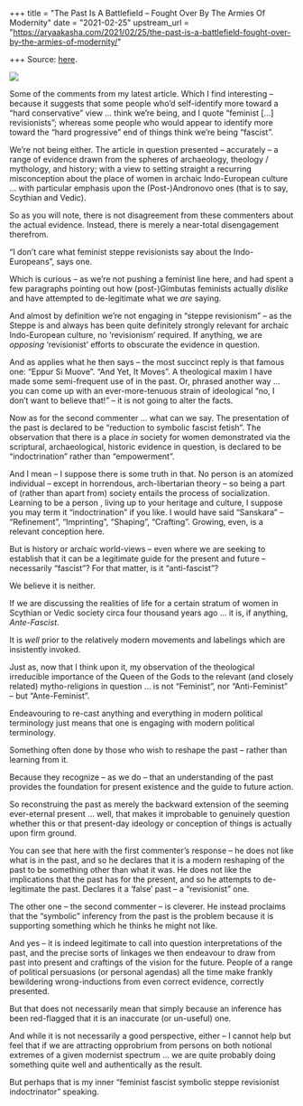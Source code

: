 +++
title = "The Past Is A Battlefield – Fought Over By The Armies Of Modernity"
date = "2021-02-25"
upstream_url = "https://aryaakasha.com/2021/02/25/the-past-is-a-battlefield-fought-over-by-the-armies-of-modernity/"

+++
Source: [here](https://aryaakasha.com/2021/02/25/the-past-is-a-battlefield-fought-over-by-the-armies-of-modernity/).

![](https://aryaakasha.files.wordpress.com/2021/02/152901001_10164839898830574_2513132439171161479_n.jpg?w=510)

Some of the comments from my latest article. Which I find interesting –
because it suggests that some people who’d self-identify more toward a
“hard conservative” view … think we’re being, and I quote “feminist
\[…\] revisionists”; whereas some people who would appear to identify
more toward the “hard progressive” end of things think we’re being
“fascist”.

We’re not being either. The article in question presented – accurately –
a range of evidence drawn from the spheres of archaeology, theology /
mythology, and history; with a view to setting straight a recurring
misconception about the place of women in archaic Indo-European culture
… with particular emphasis upon the (Post-)Andronovo ones (that is to
say, Scythian and Vedic).

So as you will note, there is not disagreement from these commenters
about the actual evidence. Instead, there is merely a near-total
disengagement therefrom.

“I don’t care what feminist steppe revisionists say about the
Indo-Europeans”, says one.

Which is curious – as we’re not pushing a feminist line here, and had
spent a few paragraphs pointing out how (post-)Gimbutas feminists
actually *dislike* and have attempted to de-legitimate what we *are*
saying.

And almost by definition we’re not engaging in “steppe revisionism” – as
the Steppe is and always has been quite definitely strongly relevant for
archaic Indo-European culture, no ‘revisionism’ required. If anything,
we are *opposing* ‘revisionist’ efforts to obscurate the evidence in
question.

And as applies what he then says – the most succinct reply is that
famous one: “Eppur Si Muove”. “And Yet, It Moves”. A theological maxim I
have made some semi-frequent use of in the past. Or, phrased another way
… you can come up with an ever-more-tenuous strain of ideological “no, I
don’t want to believe that!” – it is not going to alter the facts.

Now as for the second commenter … what can we say. The presentation of
the past is declared to be “reduction to symbolic fascist fetish”. The
observation that there is a place *in* society for women demonstrated
via the scriptural, archaeological, historic evidence in question, is
declared to be “indoctrination” rather than “empowerment”.

And I mean – I suppose there is some truth in that. No person is an
atomized individual – except in horrendous, arch-libertarian theory – so
being a part of (rather than apart from) society entails the process of
socialization. Learning to be a person , living up to your heritage and
culture, I suppose you may term it “indoctrination” if you like. I would
have said “Sanskara” – “Refinement”, “Imprinting”, “Shaping”,
“Crafting”. Growing, even, is a relevant conception here.

But is history or archaic world-views – even where we are seeking to
establish that it can be a legitimate guide for the present and future –
necessarily “fascist”? For that matter, is it “anti-fascist”?

We believe it is neither.

If we are discussing the realities of life for a certain stratum of
women in Scythian or Vedic society circa four thousand years ago … it
is, if anything, *Ante-Fascist*.

It is *well* prior to the relatively modern movements and labelings
which are insistently invoked.

Just as, now that I think upon it, my observation of the theological
irreducible importance of the Queen of the Gods to the relevant (and
closely related) mytho-religions in question … is not “Feminist”, nor
“Anti-Feminist” – but “Ante-Feminist”.

Endeavouring to re-cast anything and everything in modern political
terminology just means that one is engaging with modern political
terminology.

Something often done by those who wish to reshape the past – rather than
learning from it.

Because they recognize – as we do – that an understanding of the past
provides the foundation for present existence and the guide to future
action.

So reconstruing the past as merely the backward extension of the seeming
ever-eternal present … well, that makes it improbable to genuinely
question whether this or that present-day ideology or conception of
things is actually upon firm ground.

You can see that here with the first commenter’s response – he does not
like what is in the past, and so he declares that it is a modern
reshaping of the past to be something other than what it was. He does
not like the implications that the past has for the present, and so he
attempts to de-legitimate the past. Declares it a ‘false’ past – a
“revisionist” one.

The other one – the second commenter – is cleverer. He instead proclaims
that the “symbolic” inferency from the past is the problem because it is
supporting something which he thinks he might not like.

And yes – it is indeed legitimate to call into question interpretations
of the past, and the precise sorts of linkages we then endeavour to draw
from past into present and craftings of the vision for the future.
People of a range of political persuasions (or personal agendas) all the
time make frankly bewildering wrong-inductions from even correct
evidence, correctly presented.

But that does not necessarily mean that simply because an inference has
been red-flagged that it is an inaccurate (or un-useful) one.

And while it is not necessarily a good perspective, either – I cannot
help but feel that if we are attracting opprobrium from persons on both
notional extremes of a given modernist spectrum … we are quite probably
doing something quite well and authentically as the result.

But perhaps that is my inner “feminist fascist symbolic steppe
revisionist indoctrinator” speaking.
